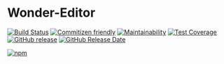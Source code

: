 # Wonder-Editor

[![Build Status](https://travis-ci.org/Wonder-Technology/Wonder-Editor.png)](https://travis-ci.org/Wonder-Technology/Wonder-Editor?branch%3Dmaster)
[![Commitizen friendly](https://img.shields.io/badge/commitizen-friendly-brightgreen.svg)](http://commitizen.github.io/cz-cli/)
[![Maintainability](https://api.codeclimate.com/v1/badges/8dbe3d385c49aa1026e5/maintainability)](https://codeclimate.com/github/Wonder-Technology/Wonder-Editor/maintainability)
[![Test Coverage](https://api.codeclimate.com/v1/badges/8dbe3d385c49aa1026e5/test_coverage)](https://codeclimate.com/github/Wonder-Technology/Wonder-Editor/test_coverage)
[![GitHub release](https://img.shields.io/github/release/Wonder-Technology/Wonder-Editor.svg)](https://github.com/Wonder-Technology/Wonder-Editor/)
[![GitHub Release Date](https://img.shields.io/github/release-date/Wonder-Technology/Wonder-Editor.svg)](https://github.com/Wonder-Technology/Wonder-Editor/)
<!-- [![GitHub last commit](https://img.shields.io/github/last-commit/Wonder-Technology/Wonder-Editor.svg)](https://github.com/Wonder-Technology/Wonder-Editor/) -->
[![npm](https://img.shields.io/npm/l/Wonder-Editor.svg)](https://github.com/Wonder-Technology/Wonder-Editor/)